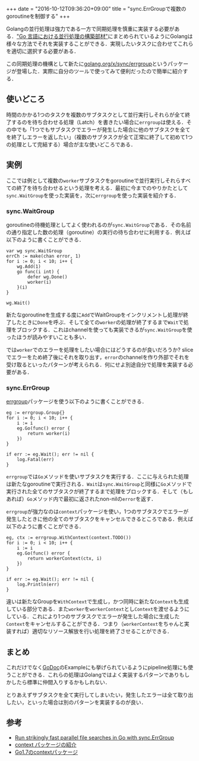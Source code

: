 +++
date = "2016-10-12T09:36:20+09:00"
title = "sync.ErrGroupで複数のgoroutineを制御する"
+++

Golangの並行処理は強力である一方で同期処理を慎重に実装する必要がある．["Go 言語における並行処理の構築部材"](http://motemen.hatenablog.com/entry/2016/05/go-concurrent-building-blocks)にまとめられているようにGolangは様々な方法でそれを実装することができる．実現したいタスクに合わせてこれらを適切に選択する必要がある．

この同期処理の機構として新たに[golang.org/x/sync/errgroup](https://godoc.org/golang.org/x/sync/errgroup)というパッケージが登場した．実際に自分のツールで使ってみて便利だったので簡単に紹介する．

## 使いどころ

時間のかかる1つのタスクを複数のサブタスクとして並行実行しそれらが全て終了するのを待ち合わせる処理（Latch）を書きたい場合に`errgroup`は使える．その中でも「1つでもサブタスクでエラーが発生した場合に他のサブタスクを全てを終了しエラーを返したい」（複数のサブタスクが全て正常に終了して初めて1つの処理として完結する）場合が主な使いどころである．

## 実例

ここでは例として複数の`worker`サブタスクをgoroutineで並行実行しそれらすべての終了を待ち合わせるという処理を考える．最初に今までのやりかたとして`sync.WaitGroup`を使った実装を，次に`errgroup`を使った実装を紹介する．

### sync.WaitGroup

goroutineの待機処理としてよく使われるのが`sync.WaitGroup`である．その名前の通り指定した数の処理（goroutine）の実行の待ち合わせに利用する．例えば以下のように書くことができる．

```golang
var wg sync.WaitGroup
errCh := make(chan error, 1)
for i := 0; i < 10; i++ {
    wg.Add(1)
    go func(i int) {
        defer wg.Done()
        worker(i)
    }(i)
}

wg.Wait()
```

新たなgoroutineを生成する度に`Add`でWaitGroupをインクリメントし処理が終了したときに`Done`を呼ぶ．そして全ての`worker`の処理が終了するまで`Wait`で処理をブロックする．これはchannelを使っても実装できるが`sync.WaitGroup`を使ったほうが読みやすいことも多い．

では`worker`でのエラーを処理をしたい場合にはどうするのが良いだろうか? sliceでエラーをため終了後にそれを取り出す，`error`のchannelを作り外部でそれを受け取るといったパターンが考えられる．何にせよ別途自分で処理を実装する必要がある．

### sync.ErrGroup

[errgroup](https://godoc.org/golang.org/x/sync/errgroup)パッケージを使う以下のように書くことができる．

```golang
eg := errgroup.Group{}
for i := 0; i < 10; i++ {
    i := i
    eg.Go(func() error {
        return worker(i)
    })
}

if err := eg.Wait(); err != nil {
    log.Fatal(err)
}
```

`errgroup`では`Go`メソッドを使いサブタスクを実行する．ここに与えられた処理は新たなgoroutineで実行される．`Wait`は`sync.WaitGroup`と同様に`Go`メソッドで実行された全てのサブタスクが終了するまで処理をブロックする．そして（もしあれば）`Go`メソッド内で最初に返されたnon-nilの`error`を返す．

`errgroup`が強力なのは`context`パッケージを使い，1つのサブタスクでエラーが発生したときに他の全てのサブタスクをキャンセルできるところである．例えば以下のように書くことができる．

```golang
eg, ctx := errgroup.WithContext(context.TODO())
for i := 0; i < 10; i++ {
    i := i
    eg.Go(func() error {
        return workerContext(ctx, i)
    })
}

if err := eg.Wait(); err != nil {
    log.Println(err)
}
```

違いは新たなGroupを`WithContext`で生成し，かつ同時に新たな`Context`も生成している部分である．また`worker`を`workerContext`とし`Context`を渡せるようにしている．これにより1つのサブタスクでエラーが発生した場合に生成した`Context`をキャンセルすることができる．つまり（`workerContext`をちゃんと実装すれば）適切なリソース解放を行い処理を終了させることができる．


## まとめ

これだけでなく[GoDoc](https://godoc.org/golang.org/x/sync/errgroup)のExampleにも挙げられているようにpipeline処理にも使うことができる．これらの処理はGolangではよく実装するパターンでありもしかしたら標準に仲間入りするかもしれない．

とりあえずサブタスクを全て実行してしまいたい，発生したエラーは全て取り出したい，といった場合は別のパターンを実装するのが良い．


## 参考

- [Run strikingly fast parallel file searches in Go with sync.ErrGroup](https://www.oreilly.com/learning/run-strikingly-fast-parallel-file-searches-in-go-with-sync-errgroup)
- [context パッケージの紹介](http://go-talks.appspot.com/github.com/matope/talks/2016/context/context.slide#1)
- [Go1.7のcontextパッケージ](http://deeeet.com/writing/2016/07/22/context/)
